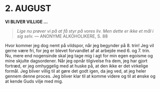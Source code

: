 # 2. AUGUST

**VI BLIVER VILLIGE …**

> *Lige nu prøver vi på at få styr på vores liv. Men dette er ikke et mål i sig selv.*
> — ANONYME ALKOHOLIKERE, S. 88

Hvor kommer jeg dog nemt på vildspor, når jeg begynder på 8. trin! Jeg vil gerne være fri, for jeg er blevet forvandlet af at arbejde med 6. og 7. trin. Nu, mere end nogensinde skal jeg tage mig i agt for min egen egoisme og mine skjulte dagsordener. Når jeg opnår tilgivelse fra dem, jeg har gjort fortræd, er jeg omhyggelig med at huske på, at den ikke er det virkelige formål. Jeg bliver villig til at gøre det godt igen, da jeg ved, at jeg heler gennem denne proces. Jeg bliver klar til at komme videre og til at ønske og at kende Guds vilje med mig.
